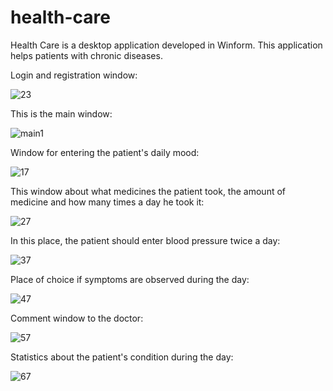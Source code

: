 # health-care
Health Care is a desktop application developed in Winform. This application helps patients with chronic diseases. 

Login and registration window:

![23](https://github.com/Maxsetovich/health-care/assets/107585969/2a2801b2-148b-4418-8612-75c03de59765)

This is the main window:

![main1](https://github.com/Maxsetovich/health-care/assets/107585969/7aaa8ca1-fa9a-49b1-88dc-52748435935b)

Window for entering the patient's daily mood:

![17](https://github.com/Maxsetovich/health-care/assets/107585969/b1a07758-dc37-4b0e-87d3-171266d470d9)

This window about what medicines the patient took, the amount of medicine and how many times a day he took it:

![27](https://github.com/Maxsetovich/health-care/assets/107585969/3fe47d6a-2c81-447f-86ce-5755f10b0f58)

In this place, the patient should enter blood pressure twice a day:

![37](https://github.com/Maxsetovich/health-care/assets/107585969/a563eb06-b262-4506-9bed-6d6ff8fd0a6b)

Place of choice if symptoms are observed during the day:

![47](https://github.com/Maxsetovich/health-care/assets/107585969/29f6f414-3269-4336-8f66-faabdebe2c2c)

Comment window to the doctor:

![57](https://github.com/Maxsetovich/health-care/assets/107585969/8ef059c9-969e-4b4e-b74b-9fe86260f172)

Statistics about the patient's condition during the day:

![67](https://github.com/Maxsetovich/health-care/assets/107585969/7f11f4bc-8dba-4ed1-9fc6-c40960b92ed0)

